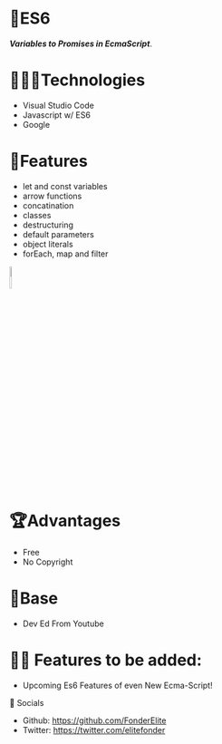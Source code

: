 #  👾ES6
***Variables to Promises in EcmaScript***.

# 🧑🏻‍🔧Technologies
* Visual Studio Code
* Javascript w/ ES6
* Google

# 🎤Features
- let and const variables
- arrow functions
- concatination
- classes
- destructuring 
- default parameters
- object literals
- forEach, map and filter
<img src="https://th.bing.com/th/id/OIP.fqf1GL3gsxmaRZkmB47O9wHaEK?pid=Api&rs=1" style="width:5%;height:10%;">

#  🏆Advantages
* Free
* No Copyright 

#  🦾Base
* Dev Ed From Youtube

# 🧑‍🔧 Features to be added:
- Upcoming Es6 Features of even New Ecma-Script!

🤳 Socials
* Github: https://github.com/FonderElite
* Twitter: https://twitter.com/elitefonder
